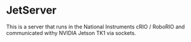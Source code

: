 JetServer
=========

This is a server that runs in the National Instruments cRIO / RoboRIO and communicated withy NVIDIA Jetson TK1 via sockets.
